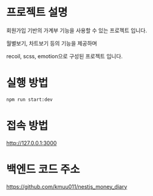 # 프로젝트 설명
회원가입 기반의 가계부 기능을 사용할 수 있는 프로젝트 입니다.

월별보기, 차트보기 등의 기능을 제공하며

recoil, scss, emotion으로 구성된 프로젝트 입니다.

# 실행 방법
```bash
npm run start:dev
```

# 접속 방법
http://127.0.0.1:3000

# 백엔드 코드 주소
https://github.com/kmuu011/nestjs_money_diary